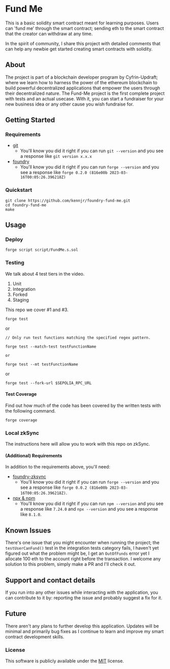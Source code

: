 # Fund Me

This is a basic solidity smart contract meant for learning purposes. Users can 'fund me' through the smart contract; sending eth to the smart contract that the creator can withdraw at any time. 

In the spirit of community, I share this project with detailed comments that can help any newbie get started creating smart contracts with solidity.

## About

The project is part of a blockchain developer program by Cyfrin-Updraft; where we learn how to harness the power of the ethereum blockchain to build powerful decentralized applications that empower the users through their decentralized nature. The Fund-Me project is the first complete project with tests and an actual usecase. With it, you can start a fundraiser for your new business idea or any other cause you wish fundraise for.

## Getting Started

### Requirements

- [git](https://git-scm.com/book/en/v2/Getting-Started-Installing-Git)
  - You'll know you did it right if you can run `git --version` and you see a response like `git version x.x.x`
- [foundry](https://getfoundry.sh/)
  - You'll know you did it right if you can run `forge --version` and you see a response like `forge 0.2.0 (816e00b 2023-03-16T00:05:26.396218Z)`


### Quickstart

```
git clone https://github.com/kennjr/foundry-fund-me.git
cd foundry-fund-me
make
```

## Usage

### Deploy

```
forge script script/FundMe.s.sol
```

### Testing

We talk about 4 test tiers in the video. 

1. Unit
2. Integration
3. Forked
4. Staging

This repo we cover #1 and #3. 


```
forge test
```

or 

```
// Only run test functions matching the specified regex pattern.

forge test --match-test testFunctionName

or

forge test --mt testFunctionName
```

or

```
forge test --fork-url $SEPOLIA_RPC_URL
```

#### Test Coverage

Find out how much of the code has been covered by the written tests with the following command.

```
forge coverage
```

### Local zkSync 

The instructions here will allow you to work with this repo on zkSync.

#### (Additional) Requirements 

In addition to the requirements above, you'll need:
- [foundry-zksync](https://github.com/matter-labs/foundry-zksync)
  - You'll know you did it right if you can run `forge --version` and you see a response like `forge 0.0.2 (816e00b 2023-03-16T00:05:26.396218Z)`. 
- [npx & npm](https://docs.npmjs.com/cli/v10/commands/npm-install)
  - You'll know you did it right if you can run `npm --version` and you see a response like `7.24.0` and `npx --version` and you see a response like `8.1.0`.

## Known Issues

There's one issue that you might encounter when running the project; the ```testUserCanFund()``` test in the integration tests category fails, I haven't yet figured out what the problem might be, I get an `OutOfFunds` error yet I allocate 100 eth to the account right before the transaction. I welcome any solution to this problem, simply make a PR and I'll check it out.

## Support and contact details

If you run into any other issues while interacting with the application, you can contribute to it by: reporting the issue and probably suggest a fix for it.

## Future

There aren't any plans to further develop this application. Updates will be minimal and primarily bug fixes as I continue to learn and improve my smart contract development skills.

### License

This software is publicly available under the [MIT](LICENSE) license.